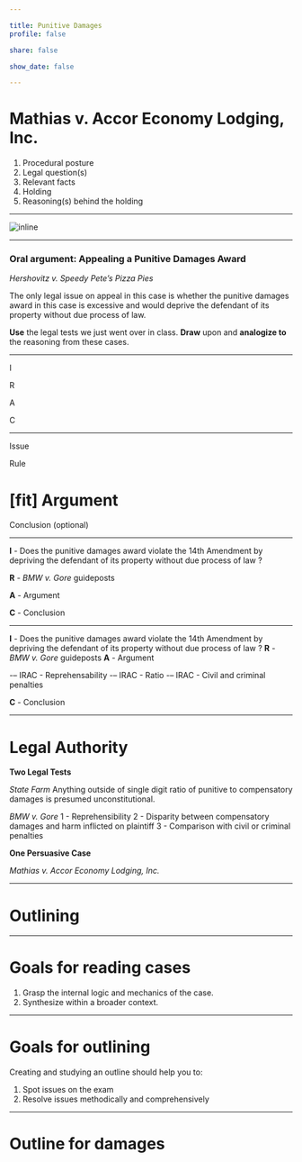 ```yaml
---

title: Punitive Damages
profile: false

share: false

show_date: false

---
```






# Mathias v. Accor Economy Lodging, Inc.

1. Procedural posture
2. Legal question(s)
3. Relevant facts
4. Holding
5. Reasoning(s) behind the holding

---

![inline](images/court_map.png)

---



### Oral argument: Appealing a Punitive Damages Award

_Hershovitz v. Speedy Pete’s Pizza Pies_

The only legal issue on appeal in this case is whether the punitive damages award in this case is excessive and would deprive the defendant of its property without due process of law.

**Use** the legal tests we just went over in class.
**Draw** upon and **analogize to** the reasoning from these cases.



---





I

R

A

C

---

Issue

Rule

# [fit] Argument



Conclusion (optional)

---

**I** - Does the punitive damages award violate the 14th Amendment by depriving the defendant of its property without due process of law ?

**R** - *BMW v. Gore* guideposts

**A** - Argument

**C** - Conclusion

---

**I** - Does the punitive damages award violate the 14th Amendment by depriving the defendant of its property without due process of law ?
**R** - *BMW v. Gore* guideposts
**A** - Argument

\-– IRAC - Reprehensability
\-– IRAC - Ratio
\-– IRAC - Civil and criminal penalties

**C** - Conclusion

---

# Legal Authority 

**Two Legal Tests**

_State Farm_
Anything outside of single digit ratio of punitive to compensatory damages is presumed unconstitutional.

*BMW v. Gore*
1 - Reprehensibility
2 - Disparity between compensatory damages and harm inflicted on plaintiff
3 - Comparison with civil or criminal penalties

**One Persuasive Case**

*Mathias v. Accor Economy Lodging, Inc.*



---



# Outlining

---

# Goals for reading cases

1. Grasp the internal logic and mechanics of the case.
2. Synthesize within a broader context.

---

# Goals for outlining

Creating and studying an outline should help you to:

1. Spot issues on the exam
2. Resolve issues methodically and comprehensively

---

# Outline for damages

